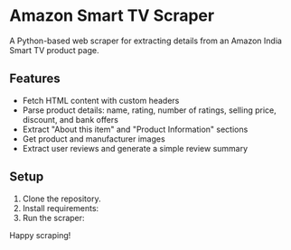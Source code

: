 # Amazon Smart TV Scraper

A Python-based web scraper for extracting details from an Amazon India Smart TV product page.

## Features

- Fetch HTML content with custom headers
- Parse product details: name, rating, number of ratings, selling price, discount, and bank offers
- Extract "About this item" and "Product Information" sections
- Get product and manufacturer images
- Extract user reviews and generate a simple review summary

## Setup

1. Clone the repository.
2. Install requirements:
3. Run the scraper:



Happy scraping!
